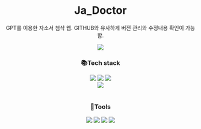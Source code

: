 # Ja_Doctor
GPT를 이용한 자소서 첨삭 웹. GITHUB와 유사하게 버전 관리와 수정내용 확인이 가능함.

<html>

<body align="center">
<img src="https://capsule-render.vercel.app/api?type=waving&color=auto&height=300&section=header&text=Ja-Doctor%20Github&fontSize=90">
<h3 align="center">📚Tech stack</h3>

<div align="center">
<img src="https://img.shields.io/badge/Django-092E20?style=flat&logo=django&logoColor=white" />
<img src="https://img.shields.io/badge/DRF-E01F3D?style=flat&logo=django&logoColor=white" />
<img src="https://img.shields.io/badge/Openai-412991?style=flat&logo=openai&logoColor=white" />
  <br>
<img src="https://img.shields.io/badge/Python-3776AB?style=flat&logo=python&logoColor=white" />
  <br>
    <br>

<h3 align="center">🔧Tools</h3>  
<img src="https://img.shields.io/badge/Github-181717?style=flat&logo=github&logoColor=white" />
<img src="https://img.shields.io/badge/Slack-4A154B?style=flat&logo=slack&logoColor=white" />
<img src="https://img.shields.io/badge/Sqlite-003B57?style=flat&logo=sqlite&logoColor=white" />
<img src="https://img.shields.io/badge/Pycharm-000000?style=flat&logo=pycharm&logoColor=white" />
</div>
  <br>
    <br>
    
</body>

</html>
